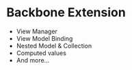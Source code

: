 # Backbone Extension

- View Manager
- View Model Binding
- Nested Model & Collection
- Computed values
- And more...
